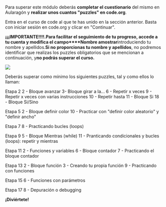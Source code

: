 
Para superar este módulo deberás **completar el cuestionario** del mismo en Aularagón y **realizar unos cuantos "puzzles" en code.org**.

Entra en el curso de code al que te has unido en la sección anterior. Basta con iniciar sesión en code.org y clicar en "Continuar".

**¡¡¡IMPORTANTE!!!!.**Para facilitar el seguimiento de tu progreso, accede a tu cuenta y modifica el campo****Nombre a**mostrar**introduciendo tu nombre y apellidos.**Si no proporcionas tu nombre y apellidos**, no podremos identificar que realizas los puzzles obligatorios que se mencionan a continuación, y**no podrás superar el curso.**




![](http://moodle.catedu.es/pluginfile.php/1616/mod_book/chapter/7/Continuar%20curso%20code.org.png)

Deberás superar como mínimo los siguientes puzzles, tal y como ellos lo llaman:

Etapa 2  2 - Bloque avanzar  3- Bloque girar a la...  6 - Repetir x veces  9 - Repetir x veces con varias instrucciones  10 - Repetir hasta  11 - Bloque Si  18 - Bloque Si/Sino

Etapa 5  2 - Bloque definir color 10 - Practicar con "definir color aleatorio" y "definir ancho"

Etapa 7 8 - Practicando bucles (loops)

Etapa 9  5 - Bloque Mientras (while)  11 - Pranticando condicionales y bucles (loops): repetir y mientras

Etapa 11  2 - Funciones y variables  6 - Bloque contador  7 - Practicando el bloque contador

Etapa 13  2 - Bloque función  3 - Creando tu propia función  9 - Practicando con funciones

Etapa 15  6 - Funciones con parámetros

Etapa 17  8 - Depuración o debugging

**¡Diviértete!**
